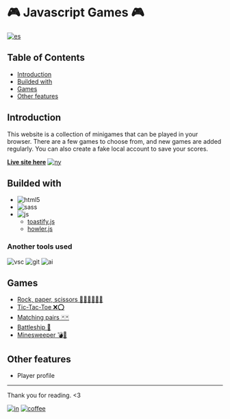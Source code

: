 # 🎮 Javascript Games 🎮

[![es]](./README.es.md)

## Table of Contents

- [Introduction](#introduction)
- [Builded with](#buided-with)
- [Games](#games)
- [Other features](#other-features)

## Introduction

This website is a collection of minigames that can be played in your browser. There are a few games to choose from, and new games are added regularly. You can also create a fake local account to save your scores.

[**Live site here**][live] [![ny]][ny-link]

## Builded with

- ![html5]
- ![sass]
- ![js]
    - [toastify.js](https://apvarun.github.io/toastify-js/)
    - [howler.js](https://howlerjs.com)

### Another tools used

![vsc] ![git] ![ai]

## Games

- [Rock, paper, scissors ✊🏻✋🏻✌🏻](https://juegos-laguna.netlify.app/pages/rspls.html)
- [Tic-Tac-Toe ❌⭕](https://juegos-laguna.netlify.app/pages/tictactoe.html)
- [Matching pairs 🃏🃏](https://juegos-laguna.netlify.app/pages/pairs.html)
- [Battleship 🚢](https://juegos-laguna.netlify.app/pages/battleship.html)
- [Minesweeper 💣🚩](https://juegos-laguna.netlify.app/pages/minesweeper.html)

## Other features

- Player profile

---

Thank you for reading. <3

[![in]][in-link] [![coffee]][coffee-link]

[es]: https://img.shields.io/badge/README-Español-red
[ny]: https://api.netlify.com/api/v1/badges/74b5f2a5-6a78-499e-a1a5-b691b1c08342/deploy-status
[html5]: https://img.shields.io/badge/HTML5-E34F26?style=for-the-badge&logo=html5&logoColor=white
[sass]: https://img.shields.io/badge/Sass-CC6699?style=for-the-badge&logo=sass&logoColor=white
[js]: https://img.shields.io/badge/JavaScript-323330?style=for-the-badge&logo=javascript&logoColor=F7DF1E
[vsc]: https://img.shields.io/badge/VSCode-0078D4?style=flat-square&logo=visual%20studio%20code&logoColor=white
[git]: https://img.shields.io/badge/GIT-E44C30?style=flat-square&logo=git&logoColor=white
[ai]: https://img.shields.io/badge/Adobe%20Illustrator-FF9A00?style=flat-square&logo=adobe%20illustrator&logoColor=white
[in]: https://img.shields.io/badge/LinkedIn-0077B5?style=flat-square&logo=linkedin&logoColor=white
[coffee]: https://img.shields.io/badge/Buy_Me_A_Coffee-FFDD00?style=flat-square&logo=buy-me-a-coffee&logoColor=black

[live]: https://juegos-laguna.netlify.app
[ny-link]: https://app.netlify.com/sites/juegos-laguna/deploys
[btsp]: https://getbootstrap.com
[msry]: https://masonry.desandro.com
[imgl]: https://imagesloaded.desandro.com
[in-link]: https://www.linkedin.com/in/ferlagher
[coffee-link]: https://www.buymeacoffee.com/ferlagher